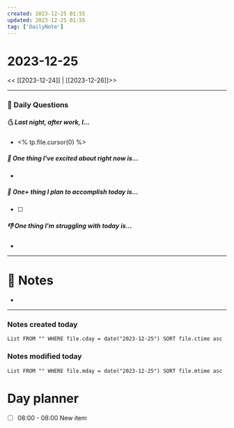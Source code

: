 ```yaml
---
created: 2023-12-25 01:55
updated: 2023-12-25 01:55
tag: ['DailyNote']
---
```


# 2023-12-25

<< [[2023-12-24]] | [[2023-12-26]]>>

---
### 📅 Daily Questions

##### 🌜 Last night, after work, I...

- <% tp.file.cursor(0) %>

##### 🙌 One thing I've excited about right now is...

- 

##### 🚀 One+ thing I plan to accomplish today is...

- [ ] 

##### 👎 One thing I'm struggling with today is...

- 

---

# 📝 Notes

- 

---

### Notes created today

```dataview
List FROM "" WHERE file.cday = date("2023-12-25") SORT file.ctime asc
```

### Notes modified today

```dataview
List FROM "" WHERE file.mday = date("2023-12-25") SORT file.mtime asc
```

# Day planner

- [ ] 08:00 - 08:00 New item